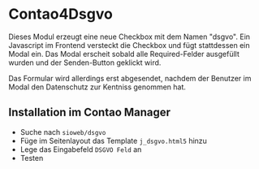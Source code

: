 # Contao4Dsgvo

Dieses Modul erzeugt eine neue Checkbox mit dem Namen "dsgvo". Ein Javascript im Frontend versteckt die Checkbox und fügt stattdessen ein Modal ein. Das Modal erscheit sobald alle Required-Felder ausgefüllt wurden und der Senden-Button geklickt wird.

Das Formular wird allerdings erst abgesendet, nachdem der Benutzer im Modal den Datenschutz zur Kentniss genommen hat.

## Installation im Contao Manager

- Suche nach `sioweb/dsgvo`
- Füge im Seitenlayout das Template `j_dsgvo.html5` hinzu
- Lege das Eingabefeld `DSGVO Feld` an 
- Testen
